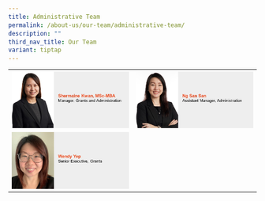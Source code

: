 ```yaml
---
title: Administrative Team
permalink: /about-us/our-team/administrative-team/
description: ""
third_nav_title: Our Team
variant: tiptap
---
```

<table><tbody><tr><th rowspan="1" colspan="1"><div class="isomer-image-wrapper"><img style="width: 100%" height="auto" width="100%" alt="Shermaine Kwan" src="/images/About/Our Team/Administrative Team/ShermaineKwan.JPG"></div></th><th rowspan="1" colspan="1"><div class="isomer-image-wrapper"><img style="width: 100%" height="auto" width="100%" alt="Ng San San" src="/images/About/Our Team/Administrative Team/NgSanSan.JPG"></div></th></tr><tr><td rowspan="1" colspan="1"><div class="isomer-image-wrapper"><img style="width: 100%" height="auto" width="100%" alt="Wendy Yap" src="/images/About/Our Team/Administrative Team/WendyYep.JPG"></div></td><td rowspan="1" colspan="1"><p></p></td></tr></tbody></table><p></p><p></p>